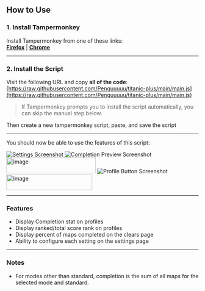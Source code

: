 ## How to Use

### 1. Install Tampermonkey  
Install Tampermonkey from one of these links:    
[**Firefox**](https://www.tampermonkey.net/index.php?browser=firefox) | [**Chrome**](https://www.tampermonkey.net/index.php?browser=chrome)

---

### 2. Install the Script 
Visit the following URL and copy **all of the code**:  
[https://raw.githubusercontent.com/Penguuuuu/titanic-plus/main/main.js](https://raw.githubusercontent.com/Penguuuuu/titanic-plus/main/main.js)

> If Tampermonkey prompts you to install the script automatically, you can skip the manual step below.

Then create a new tampermonkey script, paste, and save the script



---

You should now be able to use the features of this script:    

![Settings Screenshot](https://github.com/user-attachments/assets/6671e90d-7f77-485e-9e55-f378129a69d0)
![Completion Preview Screenshot](https://github.com/user-attachments/assets/9252b26e-bd2f-40a5-a9fc-1cc9e5c9d8dc)
<img width="234" height="41" alt="image" src="https://github.com/user-attachments/assets/6010c7b0-5e04-4f0f-adf2-b2438e0a8a8f" />
![Profile Button Screenshot](https://github.com/user-attachments/assets/0e3b49fb-d772-466b-be0b-d0fde9887bc6)
<img width="225" height="41" alt="image" src="https://github.com/user-attachments/assets/fb59ff6d-b847-4748-9c68-202375f6c554" />

---

### Features
- Display Completion stat on profiles
- Display ranked/total score rank on profiles
- Display percent of maps completed on the clears page
- Ability to configure each setting on the settings page

---

### Notes
- For modes other than standard, completion is the sum of all maps for the selected mode and standard.
